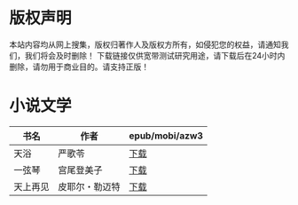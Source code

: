 # 版权声明

本站内容均从网上搜集，版权归著作人及版权方所有，如侵犯您的权益，请通知我们，我们将会及时删除！ 下载链接仅供宽带测试研究用途，请下载后在24小时内删除，请勿用于商业目的。请支持正版！

# 小说文学

| 书名 | 作者 | epub/mobi/azw3 |
| --- | --- | --- |
| 天浴 | 严歌苓 | [下载](https://url89.ctfile.com/f/31084289-1357011631-d26689?p=8866) |
| 一弦琴 | 宫尾登美子 | [下载](https://url89.ctfile.com/f/31084289-1357011628-8b7d59?p=8866) |
| 天上再见 | 皮耶尔・勒迈特 | [下载](https://url89.ctfile.com/f/31084289-1357010554-368938?p=8866) |

